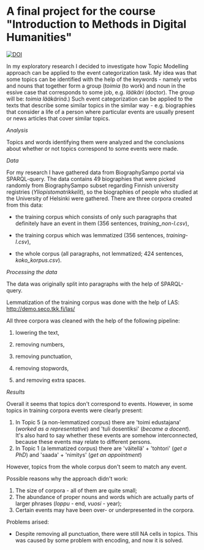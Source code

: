 # A final project for the course "Introduction to Methods in Digital Humanities"

[![DOI](https://zenodo.org/badge/220471862.svg)](https://zenodo.org/badge/latestdoi/220471862)

In my exploratory research I decided to investigate how Topic Modelling approach can be applied to the event categorization task. My idea was that some topics can be identified with the help of the keywords - namely verbs and nouns that together form a group (_toimia_ (to work) and noun in the essive case that corresponds to some job, e.g. _lääkäri_ (doctor). The group will be: _toimia lääkärinä_.) Such event categorization can be applied to the texts that describe some similar topics in the similar way - e.g. biographies that consider a life of a person where particular events are usually present or news articles that cover similar topics.

_Analysis_

Topics and words identifying them were analyzed and the conclusions about whether or not topics correspond to some events were made.

_Data_

For my research I have gathered data from BiographySampo portal via SPARQL-query. The data contains 49 biographies that were picked randomly from BiographySampo subset regarding Finnish university registries (_Yliopistomatrikkelit_), so the biographies of people who studied at the University of Helsinki were gathered. There are three corpora created from this data:

- the training corpus which consists of only such paragraphs that definitely have an event in them (356 sentences, _training_non-l.csv_),

- the training corpus which was lemmatized (356 sentences, _training-l.csv_),

- the whole corpus (all paragraphs, not lemmatized; 424 sentences, _koko_korpus.csv_).

_Processing the data_

The data was originally split into paragraphs with the help of SPARQL-query.

Lemmatization of the training corpus was done with the help of LAS:
http://demo.seco.tkk.fi/las/

All three corpora was cleaned with the help of the following pipeline:

1)    lowering the text,

2)    removing numbers,

3)    removing punctuation,

4)    removing stopwords,

5)    and removing extra spaces.

_Results_

Overall it seems that topics don't correspond to events. However, in some topics in training corpora events were clearly present:
1) In Topic 5 (a non-lemmatized corpus) there are 'toimi edustajana' (_worked as a representative_) and 'tuli dosentiksi' (_became a docent_). It's also hard to say whether these events are somehow interconnected, because these events may relate to different persons.
2) In Topic 1 (a lemmatized corpus) there are 'väitellä' + 'tohtori' (_get a PhD_) and 'saada' + 'nimitys' (_get an appointment_)

However, topics from the whole corpus don't seem to match any event.

Possible reasons why the approach didn't work:
1. The size of corpora - all of them are quite small;
2. The abundance of proper nouns and words which are actually parts of larger phrases (_loppu_ - end, _vuosi_ - year);
3. Certain events may have been over- or underpresented in the corpora. 

Problems arised:
- Despite removing all punctuation, there were still NA cells in topics. This was caused by some problem with encoding, and now it is solved.
